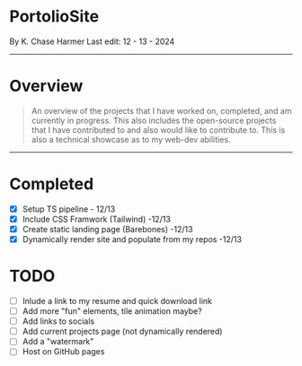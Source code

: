 # PortolioSite
By K. Chase Harmer
Last edit: 12 - 13 - 2024

<hr>

# Overview
> An overview of the projects that I have worked on, completed, and am currently in progress. This also includes the open-source projects that I have contributed to and also would like to contribute to. This is also a technical showcase as to my web-dev abilities.

<hr>

# Completed
- [X] Setup TS pipeline - 12/13
- [x] Include CSS Framwork (Tailwind) -12/13
- [x] Create static landing page (Barebones) -12/13
- [x] Dynamically render site and populate from my repos -12/13

# TODO
- [ ] Inlude a link to my resume and quick download link
- [ ] Add more "fun" elements, tile animation maybe?
- [ ] Add links to socials
- [ ] Add current projects page (not dynamically rendered)
- [ ] Add a "watermark"
- [ ] Host on GitHub pages